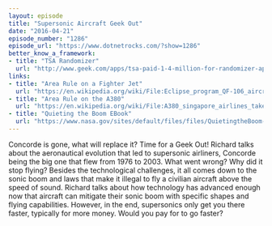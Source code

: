 ```yaml
---
layout: episode
title: "Supersonic Aircraft Geek Out"
date: "2016-04-21"
episode_number: "1286"
episode_url: "https://www.dotnetrocks.com/?show=1286"
better_know_a_framework:
- title: "TSA Randomizer"
  url: "http://www.geek.com/apps/tsa-paid-1-4-million-for-randomizer-app-that-chooses-left-or-right-1651337/"
links:
- title: "Area Rule on a Fighter Jet"
  url: "https://en.wikipedia.org/wiki/File:Eclipse_program_QF-106_aircraft_in_flight,_view_from_tanker.jpg"
- title: "Area Rule on the A380"
  url: "https://en.wikipedia.org/wiki/File:A380_singapore_airlines_takeoff_arp.jpg"
- title: "Quieting the Boom EBook"
  url: "https://www.nasa.gov/sites/default/files/files/QuietingtheBoom-ebook.pdf"
---
```


Concorde is gone, what will replace it? Time for a Geek Out! Richard talks about the aeronautical evolution that led to supersonic airliners, Concorde being the big one that flew from 1976 to 2003. What went wrong? Why did it stop flying? Besides the technological challenges, it all comes down to the sonic boom and laws that make it illegal to fly a civilian aircraft above the speed of sound. Richard talks about how technology has advanced enough now that aircraft can mitigate their sonic boom with specific shapes and flying capabilities. However, in the end, supersonics only get you there faster, typically for more money. Would you pay for to go faster?
